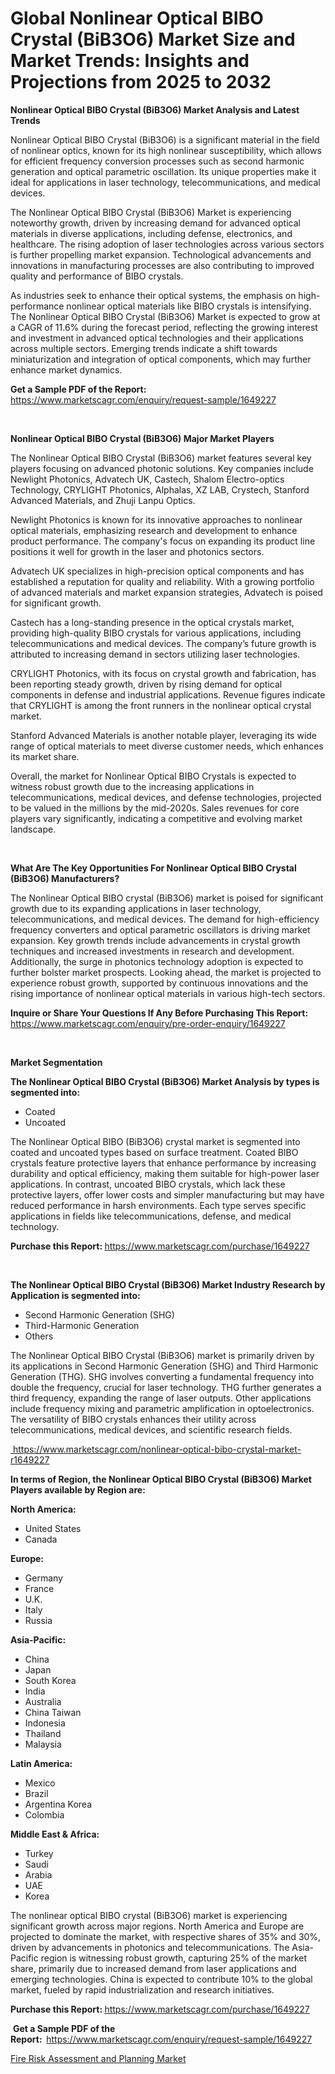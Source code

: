 <p><h1>Global Nonlinear Optical BIBO Crystal (BiB3O6) Market Size and Market Trends: Insights and Projections from 2025 to 2032</h1></p><p><strong>Nonlinear Optical BIBO Crystal (BiB3O6) Market Analysis and Latest Trends</strong></p>
<p><p>Nonlinear Optical BIBO Crystal (BiB3O6) is a significant material in the field of nonlinear optics, known for its high nonlinear susceptibility, which allows for efficient frequency conversion processes such as second harmonic generation and optical parametric oscillation. Its unique properties make it ideal for applications in laser technology, telecommunications, and medical devices. </p><p>The Nonlinear Optical BIBO Crystal (BiB3O6) Market is experiencing noteworthy growth, driven by increasing demand for advanced optical materials in diverse applications, including defense, electronics, and healthcare. The rising adoption of laser technologies across various sectors is further propelling market expansion. Technological advancements and innovations in manufacturing processes are also contributing to improved quality and performance of BIBO crystals.</p><p>As industries seek to enhance their optical systems, the emphasis on high-performance nonlinear optical materials like BIBO crystals is intensifying. The Nonlinear Optical BIBO Crystal (BiB3O6) Market is expected to grow at a CAGR of 11.6% during the forecast period, reflecting the growing interest and investment in advanced optical technologies and their applications across multiple sectors. Emerging trends indicate a shift towards miniaturization and integration of optical components, which may further enhance market dynamics.</p></p>
<p><strong>Get a Sample PDF of the Report:&nbsp;</strong> <a href="https://www.marketscagr.com/enquiry/request-sample/1649227?utm_campaign=2991&utm_medium=2&utm_source=Github&utm_content=ia&utm_term=26032025&utm_id=nonlinear-optical-bibo-crystal-bib3o6">https://www.marketscagr.com/enquiry/request-sample/1649227</a></p>
<p>&nbsp;</p>
<p><strong>Nonlinear Optical BIBO Crystal (BiB3O6) Major Market Players</strong></p>
<p><p>The Nonlinear Optical BIBO Crystal (BiB3O6) market features several key players focusing on advanced photonic solutions. Key companies include Newlight Photonics, Advatech UK, Castech, Shalom Electro-optics Technology, CRYLIGHT Photonics, Alphalas, XZ LAB, Crystech, Stanford Advanced Materials, and Zhuji Lanpu Optics.</p><p>Newlight Photonics is known for its innovative approaches to nonlinear optical materials, emphasizing research and development to enhance product performance. The company's focus on expanding its product line positions it well for growth in the laser and photonics sectors.</p><p>Advatech UK specializes in high-precision optical components and has established a reputation for quality and reliability. With a growing portfolio of advanced materials and market expansion strategies, Advatech is poised for significant growth.</p><p>Castech has a long-standing presence in the optical crystals market, providing high-quality BIBO crystals for various applications, including telecommunications and medical devices. The company’s future growth is attributed to increasing demand in sectors utilizing laser technologies.</p><p>CRYLIGHT Photonics, with its focus on crystal growth and fabrication, has been reporting steady growth, driven by rising demand for optical components in defense and industrial applications. Revenue figures indicate that CRYLIGHT is among the front runners in the nonlinear optical crystal market.</p><p>Stanford Advanced Materials is another notable player, leveraging its wide range of optical materials to meet diverse customer needs, which enhances its market share.</p><p>Overall, the market for Nonlinear Optical BIBO Crystals is expected to witness robust growth due to the increasing applications in telecommunications, medical devices, and defense technologies, projected to be valued in the millions by the mid-2020s. Sales revenues for core players vary significantly, indicating a competitive and evolving market landscape.</p></p>
<p>&nbsp;</p>
<p><strong>What Are The Key Opportunities For Nonlinear Optical BIBO Crystal (BiB3O6) Manufacturers?</strong></p>
<p><p>The Nonlinear Optical BIBO crystal (BiB3O6) market is poised for significant growth due to its expanding applications in laser technology, telecommunications, and medical devices. The demand for high-efficiency frequency converters and optical parametric oscillators is driving market expansion. Key growth trends include advancements in crystal growth techniques and increased investments in research and development. Additionally, the surge in photonics technology adoption is expected to further bolster market prospects. Looking ahead, the market is projected to experience robust growth, supported by continuous innovations and the rising importance of nonlinear optical materials in various high-tech sectors.</p></p>
<p><strong>Inquire or Share Your Questions If Any Before Purchasing This Report:</strong> <a href="https://www.marketscagr.com/enquiry/pre-order-enquiry/1649227?utm_campaign=2991&utm_medium=2&utm_source=Github&utm_content=ia&utm_term=26032025&utm_id=nonlinear-optical-bibo-crystal-bib3o6">https://www.marketscagr.com/enquiry/pre-order-enquiry/1649227</a></p>
<p>&nbsp;</p>
<p><strong>Market Segmentation</strong></p>
<p><strong>The Nonlinear Optical BIBO Crystal (BiB3O6) Market Analysis by types is segmented into:</strong></p>
<p><ul><li>Coated</li><li>Uncoated</li></ul></p>
<p><p>The Nonlinear Optical BIBO (BiB3O6) crystal market is segmented into coated and uncoated types based on surface treatment. Coated BIBO crystals feature protective layers that enhance performance by increasing durability and optical efficiency, making them suitable for high-power laser applications. In contrast, uncoated BIBO crystals, which lack these protective layers, offer lower costs and simpler manufacturing but may have reduced performance in harsh environments. Each type serves specific applications in fields like telecommunications, defense, and medical technology.</p></p>
<p><strong>Purchase this Report:&nbsp;</strong><a href="https://www.marketscagr.com/purchase/1649227?utm_campaign=2991&utm_medium=2&utm_source=Github&utm_content=ia&utm_term=26032025&utm_id=nonlinear-optical-bibo-crystal-bib3o6">https://www.marketscagr.com/purchase/1649227</a></p>
<p>&nbsp;</p>
<p><strong>The Nonlinear Optical BIBO Crystal (BiB3O6) Market Industry Research by Application is segmented into:</strong></p>
<p><ul><li>Second Harmonic Generation (SHG)</li><li>Third-Harmonic Generation</li><li>Others</li></ul></p>
<p><p>The Nonlinear Optical BIBO Crystal (BiB3O6) market is primarily driven by its applications in Second Harmonic Generation (SHG) and Third Harmonic Generation (THG). SHG involves converting a fundamental frequency into double the frequency, crucial for laser technology. THG further generates a third frequency, expanding the range of laser outputs. Other applications include frequency mixing and parametric amplification in optoelectronics. The versatility of BIBO crystals enhances their utility across telecommunications, medical devices, and scientific research fields.</p></p>
<p><a href="https://www.marketscagr.com/nonlinear-optical-bibo-crystal-market-r1649227?utm_campaign=2991&utm_medium=2&utm_source=Github&utm_content=ia&utm_term=26032025&utm_id=nonlinear-optical-bibo-crystal-bib3o6">&nbsp;https://www.marketscagr.com/nonlinear-optical-bibo-crystal-market-r1649227</a></p>
<p><strong>In terms of Region, the Nonlinear Optical BIBO Crystal (BiB3O6) Market Players available by Region are:</strong></p>
<p>
    <p> <strong> North America: </strong>
        <ul>
            <li>United States</li>
            <li>Canada</li>
        </ul>
        </p> 
    <p> <strong> Europe: </strong>
        <ul>
            <li>Germany</li>
            <li>France</li>
            <li>U.K.</li>
            <li>Italy</li>
            <li>Russia</li>
        </ul>
        </p> 
    <p> <strong> Asia-Pacific: </strong>
        <ul>
            <li>China</li>
            <li>Japan</li>
            <li>South Korea</li>
            <li>India</li>
            <li>Australia</li>
            <li>China Taiwan</li>
            <li>Indonesia</li>
            <li>Thailand</li>
            <li>Malaysia</li>
        </ul>
        </p> 
    <p> <strong> Latin America: </strong>
        <ul>
            <li>Mexico</li>
            <li>Brazil</li>
            <li>Argentina Korea</li>
            <li>Colombia</li>
        </ul>
        </p> 
    <p> <strong> Middle East & Africa: </strong>
        <ul>
            <li>Turkey</li>
            <li>Saudi</li>
            <li>Arabia</li>
            <li>UAE</li>
            <li>Korea</li>
        </ul>
    </p>
    </p>
<p><p>The nonlinear optical BIBO crystal (BiB3O6) market is experiencing significant growth across major regions. North America and Europe are projected to dominate the market, with respective shares of 35% and 30%, driven by advancements in photonics and telecommunications. The Asia-Pacific region is witnessing robust growth, capturing 25% of the market share, primarily due to increased demand from laser applications and emerging technologies. China is expected to contribute 10% to the global market, fueled by rapid industrialization and research initiatives.</p></p>
<p><strong>Purchase this Report: </strong><a href="https://www.marketscagr.com/purchase/1649227?utm_campaign=2991&utm_medium=2&utm_source=Github&utm_content=ia&utm_term=26032025&utm_id=nonlinear-optical-bibo-crystal-bib3o6">https://www.marketscagr.com/purchase/1649227</a></p>
<p>&nbsp;<strong>Get a Sample PDF of the Report:&nbsp;&nbsp;</strong><a href="https://www.marketscagr.com/enquiry/request-sample/1649227?utm_campaign=2991&utm_medium=2&utm_source=Github&utm_content=ia&utm_term=26032025&utm_id=nonlinear-optical-bibo-crystal-bib3o6">https://www.marketscagr.com/enquiry/request-sample/1649227</a></p>
<p><strong></strong></p>
<p><p><a href="https://github.com/ternainglin/Market-Research-Report-List-1/blob/main/fire-risk-assessment-and-planning-market.md?utm_campaign=2991&utm_medium=2&utm_source=Github&utm_content=ia&utm_term=26032025&utm_id=nonlinear-optical-bibo-crystal-bib3o6">Fire Risk Assessment and Planning Market</a></p></p>